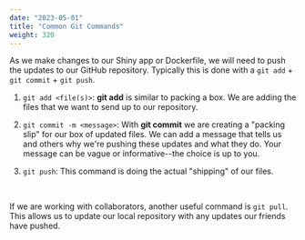 ```yaml
---
date: "2023-05-01"
title: "Common Git Commands"
weight: 320
---
```


As we make changes to our Shiny app or Dockerfile, we will need to push the updates to our GitHub repository. Typically this is done with a `git add` + `git commit` + `git push`.

1. `git add <file(s)>`: **git add** is similar to packing a box. We are adding the files that we want to send up to our repository.

2. `git commit -m <message>`: With **git commit** we are creating a "packing slip" for our box of updated files. We can add a message that tells us and others why we're pushing these updates and what they do. Your message can be vague or informative--the choice is up to you.

3. `git push`: This command is doing the actual "shipping" of our files.

<br>

If we are working with collaborators, another useful command is `git pull`. This allows us to update our local repository with any updates our friends have pushed.
